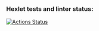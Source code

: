 ### Hexlet tests and linter status:
[![Actions Status](https://github.com/iren-a/js-react-developer-project-12/workflows/hexlet-check/badge.svg)](https://github.com/iren-a/js-react-developer-project-12/actions)